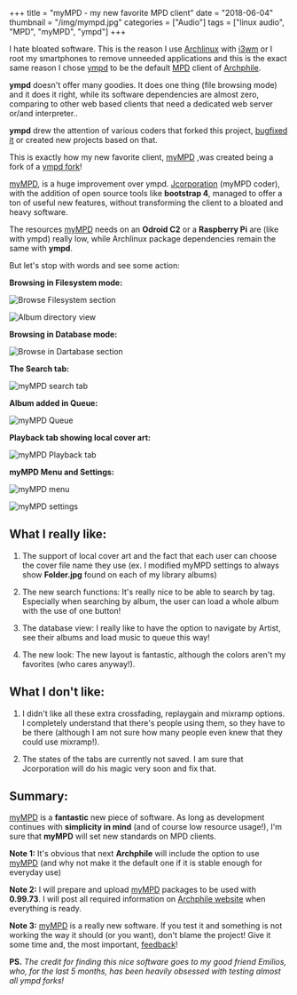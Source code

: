 +++
title = "myMPD - my new favorite MPD client"
date = "2018-06-04"
thumbnail = "/img/mympd.jpg"
categories = ["Audio"]
tags = ["linux audio", "MPD", "myMPD", "ympd"]
+++

I hate bloated software. This is the reason I use [Archlinux](https://archlinux.org)  with [i3wm](https://i3wm.org/) or I root my smartphones to remove unneeded applications and this is the exact same reason I chose [ympd](https://github.com/notandy/ympd) to be the default [MPD](https://www.musicpd.org) client of [Archphile](http://archphile.org).

**ympd** doesn't offer many goodies. It does one thing (file browsing mode) and it does it right, while its software dependencies are almost zero, comparing to other web based clients that need a dedicated web server or/and interpreter..

**ympd** drew the attention of various coders that forked this project, [bugfixed it](https://github.com/SuperBFG7/ympd)  or created new projects based on that.

This is exactly how my new favorite client, [myMPD](https://github.com/jcorporation/myMPD) ,was created being a fork of a [ympd fork](https://github.com/SuperBFG7)!

[myMPD](https://github.com/jcorporation/myMPD), is a huge improvement over ympd. [Jcorporation](https://github.com/jcorporation)  (myMPD coder), with the addition of open source tools like **bootstrap 4**, managed to offer a ton of useful new features, without transforming the client to a bloated and heavy software. 

The resources [myMPD](https://github.com/jcorporation/myMPD) needs on an **Odroid C2** or a **Raspberry Pi** are (like with ympd) really low, while Archlinux package dependencies remain the same with **ympd**.

But let's stop with words and see some action:


**Browsing in Filesystem mode:**

![Browse Filesystem section](/img/mympd-1.jpg  "myMPD")

![Album directory view](/img/mympd-2.jpg  "myMPD")


**Browsing in Database mode:**

![Browse in Dartabase section](/img/mympd-5.jpg  "myMPD")


**The Search tab:**

![myMPD search tab](/img/mympd-8.jpg  "myMPD")


**Album added in Queue:**

![myMPD Queue](/img/mympd-3.jpg  "myMPD")


**Playback tab showing local cover art:**

![myMPD Playback tab](/img/mympd-4.jpg  "myMPD")


**myMPD Menu and Settings:**

![myMPD menu](/img/mympd-6.jpg  "myMPD")


![myMPD settings](/img/mympd-7.jpg  "myMPD")


## What I really like:

1. The support of local cover art and the fact that each user can choose the cover file name they use (ex. I modified myMPD settings to always show **Folder.jpg** found on each of my library albums)

2. The new search functions: It's really nice to be able to search by tag. Especially when searching by album, the user can load a whole album with the use of one button!

3. The database view: I really like to have the option to navigate by Artist, see their albums and load music to queue this way!

4. The new look: The new layout is fantastic, although the colors aren't my favorites (who cares anyway!).


## What I don't like:

1. I didn't like all these extra crossfading, replaygain and mixramp options. I completely understand that there's people using them, so they have to be there (although I am not sure how many people even knew that they could use mixramp!).

2. The states of the tabs are currently not saved. I am sure that Jcorporation will do his magic very soon and fix that.

## Summary:

[myMPD](https://github.com/jcorporation/myMPD) is a **fantastic** new piece of software.  As long as development continues with **simplicity in mind**  (and of course low resource usage!), I'm sure that **myMPD** will set new standards on MPD clients.
 
 
**Note 1:** It's obvious that next **Archphile** will include the option to use [myMPD](https://github.com/jcorporation/myMPD) (and why not make it the default one if it is stable enough for everyday use)

**Note 2:** I will prepare and upload [myMPD](https://github.com/jcorporation/myMPD) packages to be used with **0.99.73**. I will post all required information on [Archphile website](http://archphile.org) when everything is ready.

**Note 3:** [myMPD](https://github.com/jcorporation/myMPD) is a really new software. If you test it and something is not working the way it should (or you want), don't blame the project! Give it some time and, the most important, [feedback](https://github.com/jcorporation/myMPD/issues)!

**PS.** *The credit for finding this nice software goes to my good friend Emilios, who, for the last 5 months,  has been heavily obsessed with testing almost all ympd forks!*
